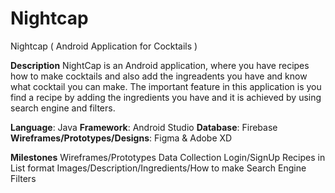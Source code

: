 # Nightcap
Nightcap ( Android Application for Cocktails )

**Description**
NightCap is an Android application, where you have recipes how to make cocktails and also add the ingreadents you have and know what cocktail you can make. 
The important feature in this application is you find a recipe by adding the ingredients you have and it is achieved by using search engine and filters. 

**Language**: Java
**Framework**: Android Studio
**Database**: Firebase
**Wireframes/Prototypes/Designs**: Figma & Adobe XD

**Milestones**
Wireframes/Prototypes
Data Collection
Login/SignUp
Recipes in List format
Images/Description/Ingredients/How to make
Search Engine
Filters

